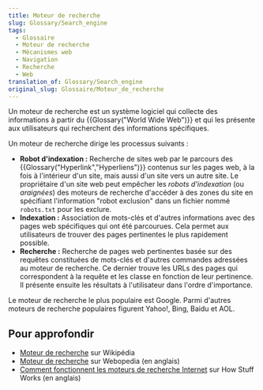 ```yaml
---
title: Moteur de recherche
slug: Glossary/Search_engine
tags:
  - Glossaire
  - Moteur de recherche
  - Mécanismes web
  - Navigation
  - Recherche
  - Web
translation_of: Glossary/Search_engine
original_slug: Glossaire/Moteur_de_recherche
---
```

Un moteur de recherche est un système logiciel qui collecte des informations à partir du {{Glossary("World Wide Web")}} et qui les présente aux utilisateurs qui recherchent des informations spécifiques.

Un moteur de recherche dirige les processus suivants :

- **Robot d'indexation :** Recherche de sites web par le parcours des {{Glossary("Hyperlink","Hyperliens")}} contenus sur les pages web, à la fois à l'intérieur d'un site, mais aussi d'un site vers un autre site. Le propriétaire d'un site web peut empêcher les _robots d'indexation_ (ou _araignées_) des moteurs de recherche d'accéder à des zones du site en spécifiant l'information "robot exclusion" dans un fichier nommé `robots.txt` pour les exclure.
- **Indexation :** Association de mots-clés et d'autres informations avec des pages web spécifiques qui ont été parcourues. Cela permet aux utilisateurs de trouver des pages pertinentes le plus rapidement possible.
- **Recherche :** Recherche de pages web pertinentes basée sur des requêtes constituées de mots-clés et d'autres commandes adressées au moteur de recherche. Ce dernier trouve les URLs des pages qui correspondent à la requête et les classe en fonction de leur pertinence. Il présente ensuite les résultats à l'utilisateur dans l'ordre d'importance.

Le moteur de recherche le plus populaire est Google. Parmi d'autres moteurs de recherche populaires figurent Yahoo!, Bing, Baidu et AOL.

## Pour approfondir

- [Moteur de recherche](https://fr.wikipedia.org/wiki/Moteur_de_recherche) sur Wikipédia
- [Moteur de recherche](http://www.webopedia.com/TERM/S/search_engine.html) sur Webopedia (en anglais)
- [Comment fonctionnent les moteurs de recherche Internet](http://computer.howstuffworks.com/internet/basics/search-engine.htm) sur How Stuff Works (en anglais)
